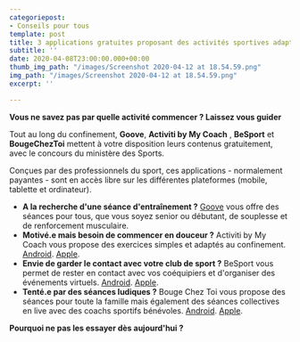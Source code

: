 ```yaml
---
categoriepost:
- Conseils pour tous
template: post
title: 3 applications gratuites proposant des activités sportives adaptées à tous
subtitle: ''
date: 2020-04-08T23:00:00.000+00:00
thumb_img_path: "/images/Screenshot 2020-04-12 at 18.54.59.png"
img_path: "/images/Screenshot 2020-04-12 at 18.54.59.png"
excerpt: ''

---
```

**Vous ne savez pas par quelle activité commencer ? Laissez vous guider**

Tout au long du confinement, **Goove**, **Activiti by My Coach** , **BeSport** et **BougeChezToi** mettent à votre disposition leurs contenus gratuitement, avec le concours du ministère des Sports.

Conçues par des professionnels du sport, ces applications - normalement payantes - sont en accès libre sur les différentes plateformes (mobile, tablette et ordinateur).

* **A la recherche d'une séance d'entraînement ?** [Goove](https://www.goove.app/free-access/themes) vous offre des séances pour tous, que vous soyez senior ou débutant, de souplesse et de renforcement musculaire.
* **Motivé.e mais besoin de commencer en douceur ?** Activiti by My Coach vous propose des exercices simples et adaptés au confinement. [Android](https://play.google.com/store/apps/details?id=com.mycoachsport.activiti&hl=en_US). [Apple](https://apps.apple.com/fr/app/activiti-x-mycoach/id1503192846).
* **Envie de garder le contact avec votre club de sport ?** BeSport vous permet de rester en contact avec vos coéquipiers et d'organiser des événements virtuels. [Android](https://play.google.com/store/apps/details?id=com.besport.www.mobile&hl=en_GB). [Apple](https://apps.apple.com/us/app/be-sport/id1104216922).
* **Tenté.e par des séances ludiques ?** Bouge Chez Toi vous propose des séances pour toute la famille mais également des séances collectives en live avec des coachs sportifs bénévoles. [Android](https://play.google.com/store/apps/details?id=com.mile_up.bouge_chez_toi.bouge_chez_toi&hl=en). [Apple](https://apps.apple.com/us/app/bougecheztoi/id1504279693).

**Pourquoi ne pas les essayer dès aujourd'hui ?**